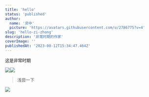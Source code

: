 ```yaml
---
title: 'hello'
status: 'published'
author:
  name: '资中'
  picture: 'https://avatars.githubusercontent.com/u/2786775?v=4'
slug: 'hello-zi-zhong'
description: '非常时期的作家'
coverImage: ''
publishedAt: '2023-08-12T15:34:47.464Z'
---
```


这是非常时期

![](/images/loading-U2Mz.gif)![](/images/user-img-md-g1Nz.gif)

> 浅尝一下

![](/images/team-together-MzND.jpg)

